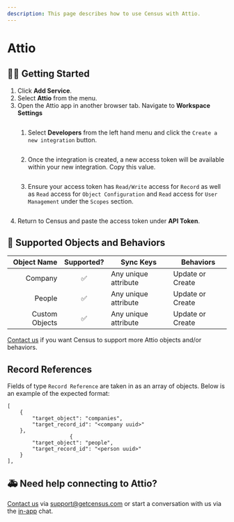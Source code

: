 ```yaml
---
description: This page describes how to use Census with Attio.
---
```


# Attio

## 🏃‍♀️ Getting Started

1. Click **Add Service**.
2. Select **Attio** from the menu.
3. Open the Attio app in another browser tab. Navigate to **Workspace Settings** <figure><img src="../.gitbook/assets/attio-workspace-settings.png" alt=""><figcaption></figcaption></figure>
   1. Select **Developers** from the left hand menu and click the `Create a new integration` button. 
        <figure><img src="../.gitbook/assets/attio-developers.png" alt=""><figcaption></figcaption></figure>
   2. Once the integration is created, a new access token will be available within your new integration. Copy this value.
        <figure><img src="../.gitbook/assets/attio-access-token.png" alt=""><figcaption></figcaption></figure>
   3. Ensure your access token has `Read/Write` access for `Record` as well as `Read` access for `Object Configuration` and `Read` access for `User Management` under the `Scopes` section.
        <figure><img src="../.gitbook/assets/attio-scopes.png" alt=""><figcaption></figcaption></figure>
4. Return to Census and paste the access token under **API Token**.


## 🔀 Supported Objects and Behaviors

| **Object Name** | **Supported?** | **Sync Keys**      | **Behaviors** |
|----------------:| :------------: |----------------------|---------------|
|         Company | ✅ | Any unique attribute | Update or Create   |
|          People | ✅ | Any unique attribute | Update or Create   |
|  Custom Objects | ✅ | Any unique attribute | Update or Create   |

[Contact us](mailto:support@getcensus.com) if you want Census to support more Attio objects and/or behaviors.

## Record References

Fields of type `Record Reference` are taken in as an array of objects. Below is an example of the expected format:
```
[
    {
        "target_object": "companies",
        "target_record_id": "<company uuid>"
    },
                    {
        "target_object": "people",
        "target_record_id": "<person uuid>"
    }
],
```

## 🚑 Need help connecting to Attio?

[Contact us](mailto:support@getcensus.com) via support@getcensus.com or start a conversation with us via the [in-app](https://app.getcensus.com) chat.
